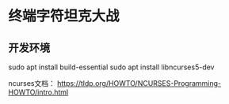 # 终端字符坦克大战

## 开发环境

sudo apt install build-essential
sudo apt install libncurses5-dev

ncurses文档：
https://tldp.org/HOWTO/NCURSES-Programming-HOWTO/intro.html